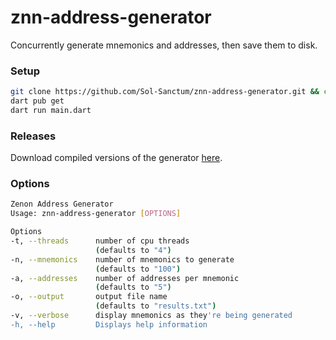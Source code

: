 # znn-address-generator

Concurrently generate mnemonics and addresses, then save them to disk.

### Setup
```bash
git clone https://github.com/Sol-Sanctum/znn-address-generator.git && cd znn-address-generator
dart pub get
dart run main.dart
```

### Releases
Download compiled versions of the generator [here](https://github.com/Sol-Sanctum/znn-address-generator/releases/latest).

### Options
```bash
Zenon Address Generator
Usage: znn-address-generator [OPTIONS]

Options
-t, --threads      number of cpu threads
                   (defaults to "4")
-n, --mnemonics    number of mnemonics to generate
                   (defaults to "100")
-a, --addresses    number of addresses per mnemonic
                   (defaults to "5")
-o, --output       output file name
                   (defaults to "results.txt")
-v, --verbose      display mnemonics as they're being generated
-h, --help         Displays help information
```